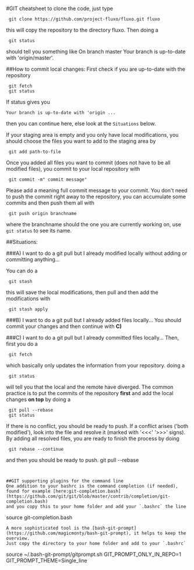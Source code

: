 #GIT cheatsheet
to clone the code, just type
```
 git clone https://github.com/project-fluxo/fluxo.git fluxo
```
this will copy the repository to the directory fluxo. Then doing a 
```
 git status
```
should tell you something like
On branch master
Your branch is up-to-date with 'origin/master'.

##How to commit local changes:
First check if you are up-to-date with the repository
```
 git fetch 
 git status 
```
If status gives you
```
Your branch is up-to-date with 'origin ...
```
then you can continue here, else look at the `Situations` below.

If your staging area is empty and you only have local modifications, 
you should choose the files you want to add to the staging area by
```
 git add path-to-file
```
Once you added all files you want to commit (does not have to be all modified files), 
you commit to your local repository with
```
 git commit -m" commit message"
```
Please add a meaning full commit message to your commit.
You don't need to push the commit right away to the repository, you can accumulate some commits and then push them all with
```
 git push origin branchname
```
where the branchname should the one you are currently working on, use `git status` to see its name.





##Situations:
 
###A) I want to do a git pull but I already modified locally without adding or committing anything...

You can do a 
```
 git stash
```
this will save the local modifications, then pull and then add the modifications with
```
 git stash apply
```

###B) I want to do a git pull but I already added files locally...
You should commit your changes and then continue with **C)** 

###C) I want to do a git pull but I already committed files locally...
Then, first you do a 
```
 git fetch 
```
which basically only updates the information from your repository. doing a 
```
 git status
```
will tell you that the local and the remote have diverged. The common practice is to put the commits of the repository **first**
and add the local changes **on top** by doing a
```
 git pull --rebase
 git status
```
If there is no conflict, you should be ready to push.
If a conflict arises ('both modified'), look into the file and resolve it (marked with '<<<' '>>>' signs). By adding all resolved files, you are ready to finish the process by doing
```
 git rebase --continue
```
and then you should be ready to push.
 git pull --rebase
```


##GIT supporting plugins for the command line
One addition to your bashrc is the command completion (if needed), found for example [here:git-completion.bash](https://github.com/git/git/blob/master/contrib/completion/git-completion.bash)
and you copy this to your home folder and add your `.bashrc` the line
```
source git-completion.bash
```
A more sophisticated tool is the [bash-git-prompt](https://github.com/magicmonty/bash-git-prompt), it helps to keep the overview.
Just copy the directory to your home folder and add to your `.bashrc`
```
source ~/.bash-git-prompt/gitprompt.sh
GIT_PROMPT_ONLY_IN_REPO=1
GIT_PROMPT_THEME=Single_line
```






